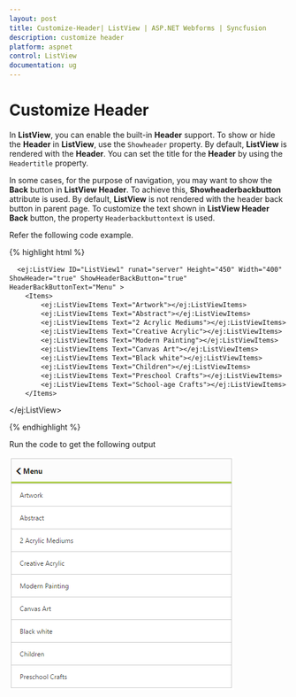 ```yaml
---
layout: post
title: Customize-Header| ListView | ASP.NET Webforms | Syncfusion
description: customize header
platform: aspnet
control: ListView
documentation: ug
---
```


# Customize Header

In **ListView**, you can enable the built-in **Header** support. To show or hide the **Header** in **ListView**, use the `Showheader` property. By default, **ListView** is rendered with the **Header**. You can set the title for the **Header** by using the `Headertitle` property.

In some cases, for the purpose of navigation, you may want to show the **Back** button in **ListView Header**. To achieve this, **Showheaderbackbutton** attribute is used. By default, **ListView** is not rendered with the header back button in parent page. To customize the text shown in **ListView Header Back** button, the property `Headerbackbuttontext` is used. 

Refer the following code example.

{% highlight html %}


      <ej:ListView ID="ListView1" runat="server" Height="450" Width="400" ShowHeader="true" ShowHeaderBackButton="true" HeaderBackButtonText="Menu" >
        <Items>
            <ej:ListViewItems Text="Artwork"></ej:ListViewItems>
            <ej:ListViewItems Text="Abstract"></ej:ListViewItems>
            <ej:ListViewItems Text="2 Acrylic Mediums"></ej:ListViewItems>
            <ej:ListViewItems Text="Creative Acrylic"></ej:ListViewItems>
            <ej:ListViewItems Text="Modern Painting"></ej:ListViewItems>
            <ej:ListViewItems Text="Canvas Art"></ej:ListViewItems>
            <ej:ListViewItems Text="Black white"></ej:ListViewItems>
            <ej:ListViewItems Text="Children"></ej:ListViewItems>
            <ej:ListViewItems Text="Preschool Crafts"></ej:ListViewItems>
            <ej:ListViewItems Text="School-age Crafts"></ej:ListViewItems>
        </Items>
 </ej:ListView>


    
{% endhighlight %}


Run the code to get the following output

![](Customize-Header_images/Customize-Header_img1.png) 

